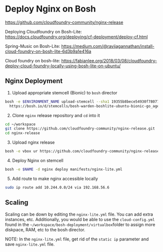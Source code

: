 # Deploy Nginx on Bosh
https://github.com/cloudfoundry-community/nginx-release

Deploying Cloudfoundry on Bosh-Lite: https://docs.cloudfoundry.org/deploying/cf-deployment/deploy-cf.html

Spring-Music on Bosh-Lite: https://medium.com/@ravijagannathan/install-cloud-foundry-on-bosh-lite-6d3b9a1e416a

Cloud foundry on bosh-lite: https://fabianlee.org/2018/03/08/cloudfoundry-deploy-cloud-foundry-locally-using-bosh-lite-on-ubuntu/

## Nginx Deployment
1. Upload appropriate stemcell (Bionic) to `bosh` director
```bash
bosh -e $ENVIRONMENT_NAME upload-stemcell --sha1 19355b8bece54930f78077290b7c1562ef45c1ee \
  https://bosh.io/d/stemcells/bosh-warden-boshlite-ubuntu-bionic-go_agent?v=1.115
```

2. Clone `nginx` release repository and `cd` into it

```bash
cd ~/workspace
git clone https://github.com/cloudfoundry-community/nginx-release.git
cd nginx-release
```
3. Upload nginx release

```bash
bosh -e vbox ur https://github.com/cloudfoundry-community/nginx-release/releases/download/1.21.6/nginx-release-1.21.6.tgz

```

4. Deploy Nginx on stemcell

```bash
bosh -e $NAME -d nginx deploy manifests/nginx-lite.yml
```

5. Add route to make nginx accessible locally

```bash
sudo ip route add 10.244.0.0/24 via 192.168.56.6
```

## Scaling
Scaling can be down by editing the `nginx-lite.yml` file. You can add extra instances, etc. Additionally, you would be able to use the `cloud-config.yml` found in the `~/workspace/bosh-deployment/virtualbox`folder to assign more diskpace, RAM, etc to the bosh director. 

NOTE: In the `nginx-lite.yml` file, get rid of the `static ip` parameter and save `nginx-lite.yml` file.

